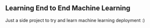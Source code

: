 ## Learning End to End Machine Learning 

Just a side project to try and learn machine learning deployment :)